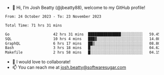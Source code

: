 - 👋 Hi, I’m Josh Beatty (@jbeatty88), welcome to my GitHub profile!

<!--START_SECTION:waka-->

```txt
From: 24 October 2023 - To: 23 November 2023

Total Time: 71 hrs 31 mins

Go                    42 hrs 31 mins  ███████████████░░░░░░░░░░   59.45 %
SQL                   10 hrs 4 mins   ███▓░░░░░░░░░░░░░░░░░░░░░   14.08 %
GraphQL               6 hrs 17 mins   ██▒░░░░░░░░░░░░░░░░░░░░░░   08.80 %
Bash                  3 hrs 18 mins   █░░░░░░░░░░░░░░░░░░░░░░░░   04.62 %
Makefile              2 hrs 58 mins   █░░░░░░░░░░░░░░░░░░░░░░░░   04.15 %
```

<!--END_SECTION:waka-->

- 💞️ I would love to collaborate!
- 📫 You can reach me at josh.beatty@softwaresugar.com

<!---
jbeatty88/jbeatty88 is a ✨ special ✨ repository because its `README.md` (this file) appears on your GitHub profile.
You can click the Preview link to take a look at your changes.
--->
